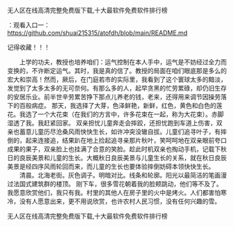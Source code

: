 无人区在线高清完整免费版下载,十大最软件免费软件排行榜

：观看入口一：https://github.com/shuai215315/atofdh/blob/main/README.md


记得收藏！！！



　　上学的功夫，教授也培养咱们：运气控制在本人手中，运气是不妨经过全力而变换的，不许断定运气。其时，我是真的信了。教授的局面在咱们眼底那是多么的宏大和崇高！然而，厥后，在门庭若市的实际里，我看到了这个寰球太多的黯淡，发觉到了太多太多的无可奈何。有那么多的人，起早贪黑的忙劳累碌，却仍旧生存的安居乐业。前半世辛劳累苦挣下那点儿养老的钱，老来，还得用来调节因操劳落下的百般病症。
那天，我选择了大芽，色泽鲜艳，新鲜，红色，黄色和白色的莲花。我选了一个大花束（在我们的方言中，许多花束在一起，称为大花束）。赤脚湿透了我。我赶紧回家。
双亲担忧儿童奔走会摔跤，还担忧跑到车道上伤害，双亲也蓄意儿童历尽沧桑风雨快快生长，如许冲突没辙自拔。儿童们追寻叶子，有摔倒的，起来连接追，结果趴在地上捡起追寻亲那片秋叶，笑呵呵地在双亲眼前夸口成果的果子，双亲脸上也挂满了合意的笑脸。趁此时机双亲也掏动手机，记载下秋日的良辰美景和儿童的生长。大概秋日良辰美景与儿童生长的关系，就在秋日良辰美景是经四序风雨轮回而来，而儿童的生长也要体验摔倒妨碍本领快快生长。
　　清晨。北海老街。灰色调子。明暗对比。线条和轮廓。阳光以最简洁的笔画漫过法国式建筑群的楼顶。
刚下车，很多雪花朝着我的脸颊跳动，他们等不及了。我愿意欣赏他们，我只有我。村里的其他人在房子里的火中是烤火。人们都害怕寒冷，没有人愿意出来，更不用说欣赏，也许农村人民习惯，没有任何兴趣的雪。







无人区在线高清完整免费版下载,十大最软件免费软件排行榜
